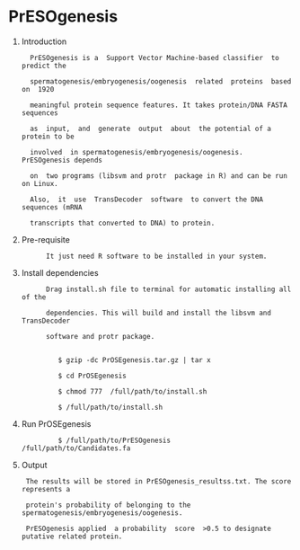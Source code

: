 # PrESOgenesis



1) Introduction
	     
	     PrESOgenesis is a  Support Vector Machine-based classifier  to predict the  
	     
	     spermatogenesis/embryogenesis/oogenesis  related  proteins  based on  1920  
	     
	     meaningful protein sequence features. It takes protein/DNA FASTA sequences 
	     
	     as  input,  and  generate  output  about  the potential of a protein to be 
	     
	     involved  in spermatogenesis/embryogenesis/oogenesis. PrESOgenesis depends 
	     
	     on  two programs (libsvm and protr  package in R) and can be run on Linux. 
	     
	     Also,  it  use  TransDecoder  software  to convert the DNA sequences (mRNA 
	     
	     transcripts that converted to DNA) to protein.   
	     
	    
	     


2) Pre-requisite
             
             It just need R software to be installed in your system.



3) Install dependencies
            
             Drag install.sh file to terminal for automatic installing all of the  
             
             dependencies. This will build and install the libsvm and TransDecoder
             
             software and protr package.
             
	     
	     		$ gzip -dc PrOSEgenesis.tar.gz | tar x 
	     
	     		$ cd PrOSEgenesis
	     
	    		$ chmod 777  /full/path/to/install.sh
	    		
	    		$ /full/path/to/install.sh
			
	       
	     
	     
4) Run PrOSEgenesis	     
	     	     
	     		$ /full/path/to/PrESOgenesis    /full/path/to/Candidates.fa
	     


5) Output

		The results will be stored in PrESOgenesis_resultss.txt. The score represents a 
	
		protein's probability of belonging to the  spermatogenesis/embryogenesis/oogenesis. 
	
		PrESOgenesis applied  a probability  score  >0.5 to designate putative related protein.  
	
	
	
